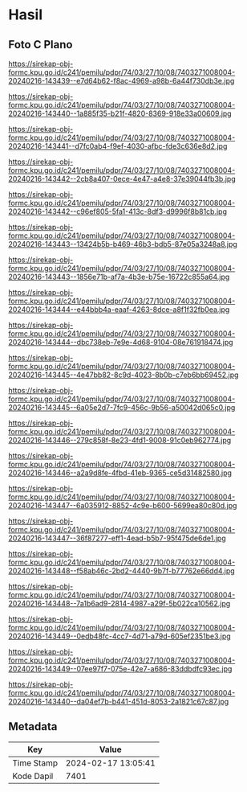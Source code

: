 # Hasil

## Foto C Plano

https://sirekap-obj-formc.kpu.go.id/c241/pemilu/pdpr/74/03/27/10/08/7403271008004-20240216-143439--e7d64b62-f8ac-4969-a98b-6a44f730db3e.jpg

https://sirekap-obj-formc.kpu.go.id/c241/pemilu/pdpr/74/03/27/10/08/7403271008004-20240216-143440--1a885f35-b21f-4820-8369-918e33a00609.jpg

https://sirekap-obj-formc.kpu.go.id/c241/pemilu/pdpr/74/03/27/10/08/7403271008004-20240216-143441--d7fc0ab4-f9ef-4030-afbc-fde3c636e8d2.jpg

https://sirekap-obj-formc.kpu.go.id/c241/pemilu/pdpr/74/03/27/10/08/7403271008004-20240216-143442--2cb8a407-0ece-4e47-a4e8-37e39044fb3b.jpg

https://sirekap-obj-formc.kpu.go.id/c241/pemilu/pdpr/74/03/27/10/08/7403271008004-20240216-143442--c96ef805-5fa1-413c-8df3-d9996f8b81cb.jpg

https://sirekap-obj-formc.kpu.go.id/c241/pemilu/pdpr/74/03/27/10/08/7403271008004-20240216-143443--13424b5b-b469-46b3-bdb5-87e05a3248a8.jpg

https://sirekap-obj-formc.kpu.go.id/c241/pemilu/pdpr/74/03/27/10/08/7403271008004-20240216-143443--1856e71b-af7a-4b3e-b75e-16722c855a64.jpg

https://sirekap-obj-formc.kpu.go.id/c241/pemilu/pdpr/74/03/27/10/08/7403271008004-20240216-143444--e44bbb4a-eaaf-4263-8dce-a8f1f32fb0ea.jpg

https://sirekap-obj-formc.kpu.go.id/c241/pemilu/pdpr/74/03/27/10/08/7403271008004-20240216-143444--dbc738eb-7e9e-4d68-9104-08e761918474.jpg

https://sirekap-obj-formc.kpu.go.id/c241/pemilu/pdpr/74/03/27/10/08/7403271008004-20240216-143445--4e47bb82-8c9d-4023-8b0b-c7eb6bb69452.jpg

https://sirekap-obj-formc.kpu.go.id/c241/pemilu/pdpr/74/03/27/10/08/7403271008004-20240216-143445--6a05e2d7-7fc9-456c-9b56-a50042d065c0.jpg

https://sirekap-obj-formc.kpu.go.id/c241/pemilu/pdpr/74/03/27/10/08/7403271008004-20240216-143446--279c858f-8e23-4fd1-9008-91c0eb962774.jpg

https://sirekap-obj-formc.kpu.go.id/c241/pemilu/pdpr/74/03/27/10/08/7403271008004-20240216-143446--a2a9d8fe-4fbd-41eb-9365-ce5d31482580.jpg

https://sirekap-obj-formc.kpu.go.id/c241/pemilu/pdpr/74/03/27/10/08/7403271008004-20240216-143447--6a035912-8852-4c9e-b600-5699ea80c80d.jpg

https://sirekap-obj-formc.kpu.go.id/c241/pemilu/pdpr/74/03/27/10/08/7403271008004-20240216-143447--36f87277-eff1-4ead-b5b7-95f475de6de1.jpg

https://sirekap-obj-formc.kpu.go.id/c241/pemilu/pdpr/74/03/27/10/08/7403271008004-20240216-143448--f58ab46c-2bd2-4440-9b7f-b77762e66dd4.jpg

https://sirekap-obj-formc.kpu.go.id/c241/pemilu/pdpr/74/03/27/10/08/7403271008004-20240216-143448--7a1b6ad9-2814-4987-a29f-5b022ca10562.jpg

https://sirekap-obj-formc.kpu.go.id/c241/pemilu/pdpr/74/03/27/10/08/7403271008004-20240216-143449--0edb48fc-4cc7-4d71-a79d-605ef2351be3.jpg

https://sirekap-obj-formc.kpu.go.id/c241/pemilu/pdpr/74/03/27/10/08/7403271008004-20240216-143449--07ee97f7-075e-42e7-a686-83ddbdfc93ec.jpg

https://sirekap-obj-formc.kpu.go.id/c241/pemilu/pdpr/74/03/27/10/08/7403271008004-20240216-143440--da04ef7b-b441-451d-8053-2a1821c67c87.jpg


## Metadata

| Key        | Value               |
| ---------- | ------------------- |
| Time Stamp | 2024-02-17 13:05:41 |
| Kode Dapil | 7401                |



